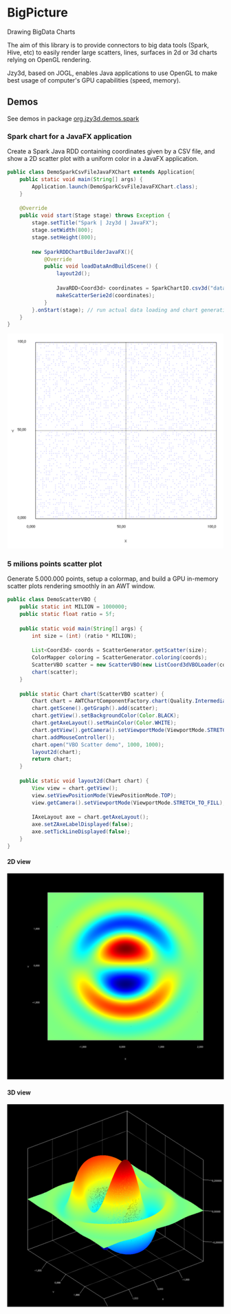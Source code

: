 # BigPicture
Drawing BigData Charts

The aim of this library is to provide connectors to big data tools (Spark, Hive, etc) to easily render large scatters, lines, surfaces in 2d or 3d charts relying on OpenGL rendering.

Jzy3d, based on JOGL, enables Java applications to use OpenGL to make best usage of computer's GPU capabilities (speed, memory).

## Demos

See demos in package <a href="https://github.com/jzy3d/jzy3d-bigviz/blob/master/src/test/java/org/jzy3d/demos/spark/">org.jzy3d.demos.spark</a>


### Spark chart for a JavaFX application

Create a Spark Java RDD containing coordinates given by a CSV file, and show a 2D scatter plot with a uniform color in a JavaFX application.


```java
public class DemoSparkCsvFileJavaFXChart extends Application{
    public static void main(String[] args) {
        Application.launch(DemoSparkCsvFileJavaFXChart.class);
    }

    @Override
    public void start(Stage stage) throws Exception {
        stage.setTitle("Spark | Jzy3d | JavaFX");
        stage.setWidth(800);
        stage.setHeight(800);

        new SparkRDDChartBuilderJavaFX(){
            @Override
            public void loadDataAndBuildScene() {
                layout2d();

                JavaRDD<Coord3d> coordinates = SparkChartIO.csv3d("data/random/random-4000.csv");
                makeScatterSerie2d(coordinates);
            }
        }.onStart(stage); // run actual data loading and chart generation
    }
}
```

<img src="doc/images/scatter-5k-2d.png"/>


### 5 milions points scatter plot

Generate 5.000.000 points, setup a colormap, and build a GPU in-memory scatter plots rendering smoothly in an AWT window.

```java
public class DemoScatterVBO {
    public static int MILION = 1000000;
    public static float ratio = 5f;

    public static void main(String[] args) {
        int size = (int) (ratio * MILION);

        List<Coord3d> coords = ScatterGenerator.getScatter(size);
        ColorMapper coloring = ScatterGenerator.coloring(coords);
        ScatterVBO scatter = new ScatterVBO(new ListCoord3dVBOLoader(coords, coloring));
        chart(scatter);
    }

    public static Chart chart(ScatterVBO scatter) {
        Chart chart = AWTChartComponentFactory.chart(Quality.Intermediate, "awt");
        chart.getScene().getGraph().add(scatter);
        chart.getView().setBackgroundColor(Color.BLACK);
        chart.getAxeLayout().setMainColor(Color.WHITE);
        chart.getView().getCamera().setViewportMode(ViewportMode.STRETCH_TO_FILL);
        chart.addMouseController();
        chart.open("VBO Scatter demo", 1000, 1000);
        layout2d(chart);
        return chart;
    }

    public static void layout2d(Chart chart) {
        View view = chart.getView();
        view.setViewPositionMode(ViewPositionMode.TOP);
        view.getCamera().setViewportMode(ViewportMode.STRETCH_TO_FILL);

        IAxeLayout axe = chart.getAxeLayout();
        axe.setZAxeLabelDisplayed(false);
        axe.setTickLineDisplayed(false);
    }
}
```



#### 2D view
<img src="doc/images/scatter-5G-2d.png"/>

#### 3D view
<img src="doc/images/scatter-5G-3d.png"/>
